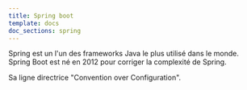 ```yaml
---
title: Spring boot
template: docs
doc_sections: spring
---
```


Spring est un l'un des frameworks Java le plus utilisé dans le monde.  
Spring Boot est né en 2012 pour corriger la complexité de Spring.  

Sa ligne directrice "Convention over Configuration".

